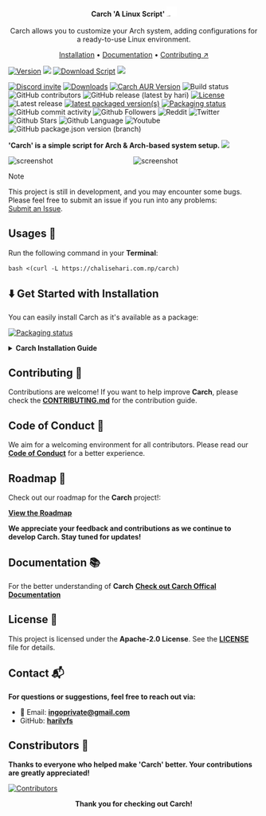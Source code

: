 <div align="center">
<strong> Carch 'A Linux Script' </strong> 
<img src='https://github.com/harilvfs/assets/blob/main/github-gifs/238201078-6f564d9a-467a-4bba-ad3a-8527c8ab79ae.gif' width="20">
</div>
<br>
<div align="center">
Carch allows you to customize your Arch system, adding configurations for a ready-to-use Linux environment.

[Installation](https://github.com/harilvfs/carch/blob/main/INSTALLATION.md) •
[Documentation](https://harilvfs.github.io/carch/) •
[Contributing ↗](https://github.com/harilvfs/carch/blob/main/.github/CONTRIBUTING.md)
</div>

[![Version](https://img.shields.io/github/v/release/harilvfs/carch?color=orange&label=Latest%20Release&style=for-the-badge)](https://github.com/harilvfs/carch/releases/latest) [![](https://dcbadge.limes.pink/api/server/https://discord.gg/TAaVXT95)](https://discord.gg/TAaVXT95) [![Download Script](https://img.shields.io/badge/Download_Script-Latest-brightgreen?style=for-the-badge)](https://github.com/harilvfs/carch/releases/latest/download/cxfs.sh) [![](https://dcbadge.limes.pink/api/server/https://discord.gg/HBySRyymyZ?logoColor=ff6b6b)](https://discord.gg/HBySRyymyZ) 

[![Discord invite][discord-badge]][discord-link]
[![Downloads][downloads-badge]][downloads-link]
[![Carch AUR Version](https://img.shields.io/aur/version/carch?label=%5BAUR%5D%20Carch&color=blue)](https://aur.archlinux.org/packages/carch)
![Build status](https://img.shields.io/github/actions/workflow/status/harilvfs/carch/docs-build.yml)
![GitHub contributors](https://img.shields.io/github/contributors/harilvfs/carch)
![GitHub release (latest by hari)](https://img.shields.io/github/downloads/harilvfs/carch/latest/total)
[![License](http://img.shields.io/:license-apache-blue.svg)](http://www.apache.org/licenses/LICENSE-2.0.html)
![Latest release](https://img.shields.io/github/release/harilvfs/carch.svg)
[![latest packaged version(s)](https://repology.org/badge/latest-versions/carch.svg)](https://repology.org/project/carch/versions)
[![Packaging status](https://repology.org/badge/tiny-repos/carch.svg)](https://repology.org/project/carch/versions)
![GitHub commit activity](https://img.shields.io/github/commit-activity/w/harilvfs/carch?color=blueviolet&label=Commit%20Activity%3A)
![Github Followers](https://img.shields.io/github/followers/harilvfs)
![Reddit](https://img.shields.io/reddit/user-karma/combined/aayush-le)
![Twitter](https://img.shields.io/twitter/follow/harilvfs)
![Github Stars](https://img.shields.io/github/stars/harilvfs/carch)
![Github Language](https://img.shields.io/github/languages/top/harilvfs/carch)
![Youtube](https://img.shields.io/youtube/channel/subscribers/UCxWo4QN4m72x8F5Pzrjg9Ew)
![GitHub package.json version (branch)](https://img.shields.io/github/package-json/v/harilvfs/carch/main)




<strong>**'Carch'** is a simple script for **Arch & Arch-based** system setup. <img src='https://user-images.githubusercontent.com/74038190/216122041-518ac897-8d92-4c6b-9b3f-ca01dcaf38ee.png' width="20"></strong>

<p>
<img src="https://github.com/harilvfs/carch/raw/main/preview/carchp.png" alt="screenshot" style="display:inline-block; width:49%;">
<img src="https://github.com/harilvfs/carch/raw/main/preview/carchp1.png" alt="screenshot" style="display:inline-block; width:49%;">
</p>

> [!Note]
> This project is still in development, and you may encounter some bugs.
> Please feel free to submit an issue if you run into any problems:  
> [Submit an Issue](https://github.com/harilvfs/carch/issues).

## Usages 🚀
Run the following command in your **Terminal**:
```shell
bash <(curl -L https://chalisehari.com.np/carch)
```

## ⬇️ **Get Started with Installation**

You can easily install Carch as it's available as a package:

[![Packaging status](https://repology.org/badge/vertical-allrepos/carch.svg?minversion=999999999)](https://repology.org/project/carch/versions)

<details>
  <summary><strong>Carch Installation Guide</strong></summary>

<p>To install Carch on <a href="https://archlinux.org"><em>Arch Linux</em></a>, follow these steps:</p>

```basg
git clone https://aur.archlinux.org/carch.git
cd carch
makepkg -si
```

<p>For a simpler installation, use an <a href="https://wiki.archlinux.org/title/AUR_helpers"><em>AUR Helper</em></a> like <a href="https://github.com/Jguer/yay"><strong>yay</strong></a> or <a href="https://github.com/Morganamilo/paru"><strong>paru</strong></a>:</p>

```bash
paru -S carch
```

<p>Just replace <code>paru</code> with the name of your preferred AUR helper.</p>

### Using Carch 
**To run Carch after installation, simply execute the following command in your terminal:**
```bash
carch
```

</details>


## Contributing 🤝 

Contributions are welcome! If you want to help improve **Carch**, please check the **[CONTRIBUTING.md](https://github.com/harilvfs/carch/blob/main/.github/CONTRIBUTING.md)** for the contribution guide.

## Code of Conduct 📜 

We aim for a welcoming environment for all contributors. Please read our **[Code of Conduct](https://github.com/harilvfs/carch/blob/main/.github/CODE_OF_CONDUCT.md)** for a better experience.

## Roadmap 📅 

Check out our roadmap for the **Carch** project!:

**[View the Roadmap](https://github.com/harilvfs/carch/blob/main/roadmap.md)**

<strong>**We appreciate your feedback and contributions as we continue to develop Carch. Stay tuned for updates!** </strong>

## Documentation 📚

For the better understanding of **Carch** **[Check out Carch Offical Documentation](https://harilvfs.github.io/carch/)**

## License 📄 

This project is licensed under the **Apache-2.0 License**. See the **[LICENSE](LICENSE)** file for details.

## Contact 📬 

**For questions or suggestions, feel free to reach out via:**

- 📧 Email: **ingoprivate@gmail.com**
- GitHub: **[harilvfs](https://github.com/harilvfs)**

## Constributors 👥 

<strong>Thanks to everyone who helped make **'Carch'** better. Your contributions are greatly appreciated! </strong>

[![Contributors](https://contrib.rocks/image?repo=harilvfs/carch)](https://github.com/harilvfs/carch/graphs/contributors)

<p align="center"> <strong> Thank you for checking out Carch! </strong> </p>

[discord-badge]: https://img.shields.io/discord/757266205408100413.svg?logo=discord&colorB=7289DA
[discord-link]: https://discord.gg/TAaVXT95
[downloads-badge]: https://img.shields.io/github/downloads/harilvfs/carch/total?logo=github&logoColor=white
[downloads-link]: https://github.com/harilvfs/carch/releases
